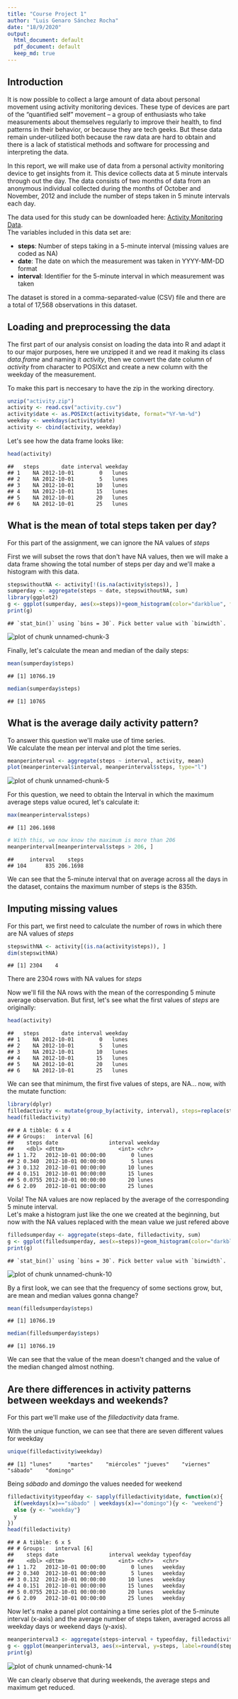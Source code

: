 ```yaml
---
title: "Course Project 1"
author: "Luis Genaro Sánchez Rocha"
date: "18/9/2020"
output:
  html_document: default
  pdf_document: default
  keep_md: true
---
```




## Introduction

It is now possible to collect a large amount of data about personal movement using activity monitoring devices. These type of devices are part of the “quantified self” movement – a group of enthusiasts who take measurements about themselves regularly to improve their health, to find patterns in their behavior, or because they are tech geeks. But these data remain under-utilized both because the raw data are hard to obtain and there is a lack of statistical methods and software for processing and interpreting the data.  
  
In this report, we will make use of data from a personal activity monitoring device to get insights from it. This device collects data at 5 minute intervals through out the day. The data consists of two months of data from an anonymous individual collected during the months of October and November, 2012 and include the number of steps taken in 5 minute intervals each day.  
  
The data used for this study can be downloaded here: [Activity Monitoring Data](https://d396qusza40orc.cloudfront.net/repdata%2Fdata%2Factivity.zip).  
The variables included in this data set are:  
- **steps**: Number of steps taking in a 5-minute interval (missing values are coded as NA)  
- **date**: The date on which the measurement was taken in YYYY-MM-DD format  
- **interval**:  Identifier for the 5-minute interval in which measurement was taken  
  
The dataset is stored in a comma-separated-value (CSV) file and there are a total of 17,568 observations in this dataset.  

## Loading and preprocessing the data  
  
The first part of our analysis consist on loading the data into R and adapt it to our major purposes, here we unzipped it and we read it making its class *data.frame* and naming it *activity*, then we convert the date column of *activity* from character to POSIXct and create a new column with the weekday of the measurement.  
  
  To make this part is neccesary to have the zip in the working directory.  


```r
unzip("activity.zip")
activity <- read.csv("activity.csv")
activity$date <- as.POSIXct(activity$date, format="%Y-%m-%d")
weekday <- weekdays(activity$date)
activity <- cbind(activity, weekday)
```
Let's see how the data frame looks like:  

```r
head(activity)
```

```
##   steps       date interval weekday
## 1    NA 2012-10-01        0   lunes
## 2    NA 2012-10-01        5   lunes
## 3    NA 2012-10-01       10   lunes
## 4    NA 2012-10-01       15   lunes
## 5    NA 2012-10-01       20   lunes
## 6    NA 2012-10-01       25   lunes
```

## What is the mean of total steps taken per day?

For this part of the assignment, we can ignore the NA values of *steps*  
  
First we will subset the rows that don't have NA values, then we will make a data frame showing the total number of steps per day and we'll make a histogram with this data.   

```r
stepswithoutNA <- activity[!(is.na(activity$steps)), ]
sumperday <- aggregate(steps ~ date, stepswithoutNA, sum)
library(ggplot2)
g <- ggplot(sumperday, aes(x=steps))+geom_histogram(color="darkblue", fill="lightblue")
print(g)
```

```
## `stat_bin()` using `bins = 30`. Pick better value with `binwidth`.
```

![plot of chunk unnamed-chunk-3](figure/unnamed-chunk-3-1.png)
  
Finally, let's calculate the mean and median of the daily steps:  

```r
mean(sumperday$steps)
```

```
## [1] 10766.19
```

```r
median(sumperday$steps)
```

```
## [1] 10765
```
  
## What is the average daily activity pattern?
  
To answer this question we'll make use of time series.  
We calculate the mean per interval and plot the time series.  

```r
meanperinterval <- aggregate(steps ~ interval, activity, mean)
plot(meanperinterval$interval, meanperinterval$steps, type="l")
```

![plot of chunk unnamed-chunk-5](figure/unnamed-chunk-5-1.png)
  
For this question, we need to obtain the Interval in which the maximum average steps value ocured, let's calculate it:  

```r
max(meanperinterval$steps)
```

```
## [1] 206.1698
```

```r
# With this, we now know the maximum is more than 206
meanperinterval[meanperinterval$steps > 206, ]
```

```
##     interval    steps
## 104      835 206.1698
```
  
We can see that the 5-minute interval that on average across all the days in the dataset, contains the maximum number of steps is the 835th.  

## Imputing missing values

For this part, we first need to calculate the number of rows in which there are NA values of *steps*  
  

```r
stepswithNA <- activity[(is.na(activity$steps)), ]
dim(stepswithNA)
```

```
## [1] 2304    4
```
  
There are 2304 rows with NA values for *steps*  
  
Now we'll fill the NA rows with the mean of the corresponding 5 minute average observation. 
But first, let's see what the first values of *steps* are originally:  

```r
head(activity)
```

```
##   steps       date interval weekday
## 1    NA 2012-10-01        0   lunes
## 2    NA 2012-10-01        5   lunes
## 3    NA 2012-10-01       10   lunes
## 4    NA 2012-10-01       15   lunes
## 5    NA 2012-10-01       20   lunes
## 6    NA 2012-10-01       25   lunes
```
  
We can see that minimum, the first five values of steps, are NA... now, with the mutate function:  
  

```r
library(dplyr)
filledactivity <- mutate(group_by(activity, interval), steps=replace(steps, is.na(steps), mean(steps, na.rm=TRUE)))
head(filledactivity)
```

```
## # A tibble: 6 x 4
## # Groups:   interval [6]
##    steps date                interval weekday
##    <dbl> <dttm>                 <int> <chr>  
## 1 1.72   2012-10-01 00:00:00        0 lunes  
## 2 0.340  2012-10-01 00:00:00        5 lunes  
## 3 0.132  2012-10-01 00:00:00       10 lunes  
## 4 0.151  2012-10-01 00:00:00       15 lunes  
## 5 0.0755 2012-10-01 00:00:00       20 lunes  
## 6 2.09   2012-10-01 00:00:00       25 lunes
```
  
Voila! The NA values are now replaced by the average of the corresponding 5 minute interval.  
Let's make a histogram just like the one we created at the beginning, but now with the NA values replaced with the mean value we just refered above  
  

```r
filledsumperday <- aggregate(steps~date, filledactivity, sum)
g <- ggplot(filledsumperday, aes(x=steps))+geom_histogram(color="darkblue", fill="lightblue")
print(g)
```

```
## `stat_bin()` using `bins = 30`. Pick better value with `binwidth`.
```

![plot of chunk unnamed-chunk-10](figure/unnamed-chunk-10-1.png)
  
By a first look, we can see that the frequency of some sections grow, but, are mean and median values gonna change?  
  

```r
mean(filledsumperday$steps)
```

```
## [1] 10766.19
```

```r
median(filledsumperday$steps)
```

```
## [1] 10766.19
```
  
We can see that the value of the mean doesn't changed and the value of the median changed almost nothing.  
  
## Are there differences in activity patterns between weekdays and weekends?
  
For this part we'll make use of the *filledactivity* data frame.  
  
With the unique function, we can see that there are seven different values for weekday  
  

```r
unique(filledactivity$weekday)
```

```
## [1] "lunes"     "martes"    "miércoles" "jueves"    "viernes"   "sábado"    "domingo"
```
  
Being *sábado* and *domingo* the values needed for weekend
  

```r
filledactivity$typeofday <- sapply(filledactivity$date, function(x){
  if(weekdays(x)=="sábado" | weekdays(x)=="domingo"){y <- "weekend"}
  else {y <- "weekday"}
  y
})
head(filledactivity)
```

```
## # A tibble: 6 x 5
## # Groups:   interval [6]
##    steps date                interval weekday typeofday
##    <dbl> <dttm>                 <int> <chr>   <chr>    
## 1 1.72   2012-10-01 00:00:00        0 lunes   weekday  
## 2 0.340  2012-10-01 00:00:00        5 lunes   weekday  
## 3 0.132  2012-10-01 00:00:00       10 lunes   weekday  
## 4 0.151  2012-10-01 00:00:00       15 lunes   weekday  
## 5 0.0755 2012-10-01 00:00:00       20 lunes   weekday  
## 6 2.09   2012-10-01 00:00:00       25 lunes   weekday
```
Now let's make a panel plot containing a time series plot of the 5-minute interval (x-axis) and the average number of steps taken, averaged across all weekday days or weekend days (y-axis).   
  

```r
meanperinterval3 <- aggregate(steps~interval + typeofday, filledactivity, mean)
g <- ggplot(meanperinterval3, aes(x=interval, y=steps, label=round(steps, 2)))+facet_grid(typeofday~.)+geom_line()
print(g)
```

![plot of chunk unnamed-chunk-14](figure/unnamed-chunk-14-1.png)
  
We can clearly observe that during weekends, the average steps and maximum get reduced.
